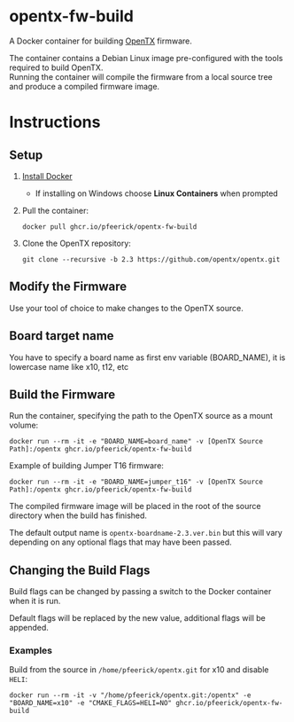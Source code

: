 # opentx-fw-build

A Docker container for building [OpenTX](https://github.com/opentx/opentx) firmware.

The container contains a Debian Linux image pre-configured with the tools required to build OpenTX.  
Running the container will compile the firmware from a local source tree and produce a compiled firmware image.

# Instructions
## Setup
1. [Install Docker](https://docs.docker.com/install/)
   * If installing on Windows choose **Linux Containers** when prompted

1. Pull the container:

   `docker pull ghcr.io/pfeerick/opentx-fw-build`

1. Clone the OpenTX repository:

   `git clone --recursive -b 2.3 https://github.com/opentx/opentx.git`


## Modify the Firmware
Use your tool of choice to make changes to the OpenTX source.

## Board target name
You have to specify a board name as first env variable (BOARD_NAME), it is lowercase name like x10, t12, etc

## Build the Firmware
Run the container, specifying the path to the OpenTX source as a mount volume:

   `docker run --rm -it -e "BOARD_NAME=board_name" -v [OpenTX Source Path]:/opentx ghcr.io/pfeerick/opentx-fw-build`

Example of building Jumper T16 firmware:

   `docker run --rm -it -e "BOARD_NAME=jumper_t16" -v [OpenTX Source Path]:/opentx ghcr.io/pfeerick/opentx-fw-build`

The compiled firmware image will be placed in the root of the source directory when the build has finished.

The default output name is `opentx-boardname-2.3.ver.bin` but this will vary depending on any optional flags that may have been passed.

## Changing the Build Flags
Build flags can be changed by passing a switch to the Docker container when it is run.

Default flags will be replaced by the new value, additional flags will be appended.

### Examples

Build from the source in `/home/pfeerick/opentx.git` for x10 and disable `HELI`:

   `docker run --rm -it -v "/home/pfeerick/opentx.git:/opentx" -e "BOARD_NAME=x10" -e "CMAKE_FLAGS=HELI=NO" ghcr.io/pfeerick/opentx-fw-build`
